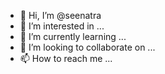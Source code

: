 - 👋 Hi, I’m @seenatra
- 👀 I’m interested in ...
- 🌱 I’m currently learning ...
- 💞️ I’m looking to collaborate on ...
- 📫 How to reach me ...

<!---
seenatra/seenatra is a ✨ special ✨ repository because its `README.md` (this file) appears on your GitHub profile.
You can click the Preview link to take a look at your changes.
--->

